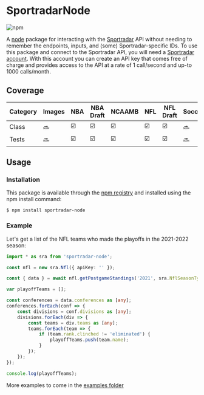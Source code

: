 # SportradarNode

![npm](https://img.shields.io/npm/v/sportradar-node)

A [node](https://nodejs.org/) package for interacting with the [Sportradar](https://www.sportradar.com/) API without needing to remember the endpoints, inputs, and (some) Sportradar-specific IDs. To use this package and connect to the Sportradar API, you will need a [Sportradar account](https://developer.sportradar.com/member/register). With this account you can create an API key that comes free of charge and provides access to the API at a rate of 1 call/second and up-to 1000 calls/month.

## Coverage
Category | Images | NBA | NBA Draft | NCAAMB | NFL | NFL Draft | Soccer |
--- | --- | --- | --- | --- | --- | --- | --- | 
Class | :soon: | :ballot_box_with_check: |  :ballot_box_with_check: |  :ballot_box_with_check: |  :ballot_box_with_check: |  :ballot_box_with_check: |  :soon: |
Tests | :soon: | :ballot_box_with_check: |  :ballot_box_with_check: |  :ballot_box_with_check: |  :ballot_box_with_check: |  :ballot_box_with_check: | :soon: | 

## Usage
### Installation
This package is available through the [npm registry](https://www.npmjs.com/) and installed using the npm install command: 
```
$ npm install sportradar-node
```
### Example
Let's get a list of the NFL teams who made the playoffs in the 2021-2022 season:

```typescript
import * as sra from 'sportradar-node';

const nfl = new sra.Nfl({ apiKey: '' });

const { data } = await nfl.getPostgameStandings('2021', sra.NflSeasonType.REG);

var playoffTeams = [];

const conferences = data.conferences as [any];
conferences.forEach(conf => {
    const divisions = conf.divisions as [any];
    divisions.forEach(div => {
        const teams = div.teams as [any];
        teams.forEach(team => {
            if (team.rank.clinched != 'eliminated') {
                playoffTeams.push(team.name);
            }
        });
    });
});

console.log(playoffTeams);
```

More examples to come in the [examples folder](/examples)
